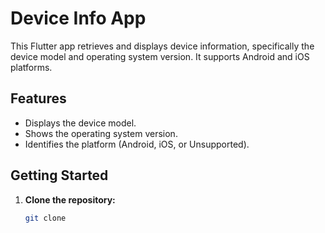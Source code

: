 # Device Info App

This Flutter app retrieves and displays device information, specifically the device model and operating system version. It supports Android and iOS platforms.

## Features

* Displays the device model.
* Shows the operating system version.
* Identifies the platform (Android, iOS, or Unsupported).

## Getting Started

1. **Clone the repository:**
   ```bash
   git clone 
